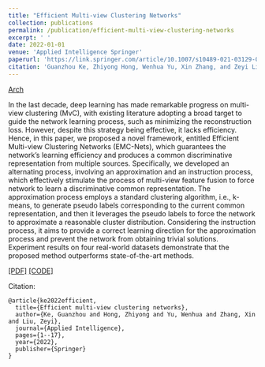 ```yaml
---
title: "Efficient Multi-view Clustering Networks"
collection: publications
permalink: /publication/efficient-multi-view-clustering-networks
excerpt: ' '
date: 2022-01-01
venue: 'Applied Intelligence Springer'
paperurl: 'https://link.springer.com/article/10.1007/s10489-021-03129-0'
citation: 'Guanzhou Ke, Zhiyong Hong, Wenhua Yu, Xin Zhang, and Zeyi Liu, "Efficient multi-view clustering networks." Applied Intelligence (2022): 1-17.'
---
```


[Arch](https://ihades.cn/images/emc-arch.png)


In the last decade, deep learning has made remarkable progress on multi-view clustering (MvC), with existing literature adopting a broad target to guide the network learning process, such as minimizing the reconstruction loss. However, despite this strategy being effective, it lacks efficiency. Hence, in this paper, we proposed a novel framework, entitled Efficient Multi-view Clustering Networks (EMC-Nets), which guarantees the network’s learning efficiency and produces a common discriminative representation from multiple sources. Specifically, we developed an alternating process, involving an approximation and an instruction process, which effectively stimulate the process of multi-view feature fusion to force network to learn a discriminative common representation. The approximation process employs a standard clustering algorithm, i.e., k-means, to generate pseudo labels corresponding to the current common representation, and then it leverages the pseudo labels to force the network to approximate a reasonable cluster distribution. Considering the instruction process, it aims to provide a correct learning direction for the approximation process and prevent the network from obtaining trivial solutions. Experiment results on four real-world datasets demonstrate that the proposed method outperforms state-of-the-art methods. 

[\[PDF\]](https://ihades.cn/files/emc-nets.pdf) [\[CODE\]](https://github.com/Guanzhou-Ke/EMC-Nets)

Citation: 
```
@article{ke2022efficient,
  title={Efficient multi-view clustering networks},
  author={Ke, Guanzhou and Hong, Zhiyong and Yu, Wenhua and Zhang, Xin and Liu, Zeyi},
  journal={Applied Intelligence},
  pages={1--17},
  year={2022},
  publisher={Springer}
}
```
